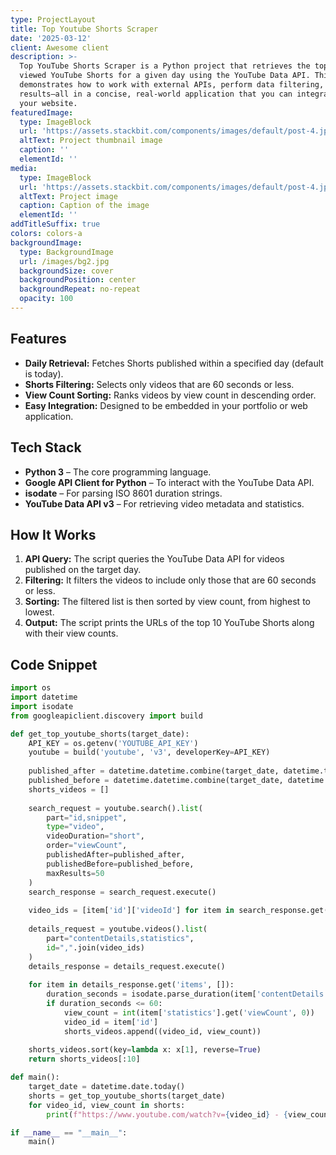 ```yaml
---
type: ProjectLayout
title: Top Youtube Shorts Scraper
date: '2025-03-12'
client: Awesome client
description: >-
  Top YouTube Shorts Scraper is a Python project that retrieves the top 10 most
  viewed YouTube Shorts for a given day using the YouTube Data API. This project
  demonstrates how to work with external APIs, perform data filtering, and sort
  results—all in a concise, real-world application that you can integrate into
  your website.
featuredImage:
  type: ImageBlock
  url: 'https://assets.stackbit.com/components/images/default/post-4.jpeg'
  altText: Project thumbnail image
  caption: ''
  elementId: ''
media:
  type: ImageBlock
  url: 'https://assets.stackbit.com/components/images/default/post-4.jpeg'
  altText: Project image
  caption: Caption of the image
  elementId: ''
addTitleSuffix: true
colors: colors-a
backgroundImage:
  type: BackgroundImage
  url: /images/bg2.jpg
  backgroundSize: cover
  backgroundPosition: center
  backgroundRepeat: no-repeat
  opacity: 100
---
```

## Features

*   **Daily Retrieval:** Fetches Shorts published within a specified day (default is today).
*   **Shorts Filtering:** Selects only videos that are 60 seconds or less.
*   **View Count Sorting:** Ranks videos by view count in descending order.
*   **Easy Integration:** Designed to be embedded in your portfolio or web application.

## Tech Stack

*   **Python 3** – The core programming language.
*   **Google API Client for Python** – To interact with the YouTube Data API.
*   **isodate** – For parsing ISO 8601 duration strings.
*   **YouTube Data API v3** – For retrieving video metadata and statistics.

## How It Works

1.  **API Query:** The script queries the YouTube Data API for videos published on the target day.
2.  **Filtering:** It filters the videos to include only those that are 60 seconds or less.
3.  **Sorting:** The filtered list is then sorted by view count, from highest to lowest.
4.  **Output:** The script prints the URLs of the top 10 YouTube Shorts along with their view counts.

## Code Snippet

```python
import os
import datetime
import isodate
from googleapiclient.discovery import build

def get_top_youtube_shorts(target_date):
    API_KEY = os.getenv('YOUTUBE_API_KEY')
    youtube = build('youtube', 'v3', developerKey=API_KEY)
    
    published_after = datetime.datetime.combine(target_date, datetime.time.min).isoformat("T") + "Z"
    published_before = datetime.datetime.combine(target_date, datetime.time.max).isoformat("T") + "Z"
    shorts_videos = []
    
    search_request = youtube.search().list(
        part="id,snippet",
        type="video",
        videoDuration="short",
        order="viewCount",
        publishedAfter=published_after,
        publishedBefore=published_before,
        maxResults=50
    )
    search_response = search_request.execute()
    
    video_ids = [item['id']['videoId'] for item in search_response.get('items', [])]
    
    details_request = youtube.videos().list(
        part="contentDetails,statistics",
        id=",".join(video_ids)
    )
    details_response = details_request.execute()
    
    for item in details_response.get('items', []):
        duration_seconds = isodate.parse_duration(item['contentDetails']['duration']).total_seconds()
        if duration_seconds <= 60:
            view_count = int(item['statistics'].get('viewCount', 0))
            video_id = item['id']
            shorts_videos.append((video_id, view_count))
    
    shorts_videos.sort(key=lambda x: x[1], reverse=True)
    return shorts_videos[:10]

def main():
    target_date = datetime.date.today()
    shorts = get_top_youtube_shorts(target_date)
    for video_id, view_count in shorts:
        print(f"https://www.youtube.com/watch?v={video_id} - {view_count} views")

if __name__ == "__main__":
    main()
```

